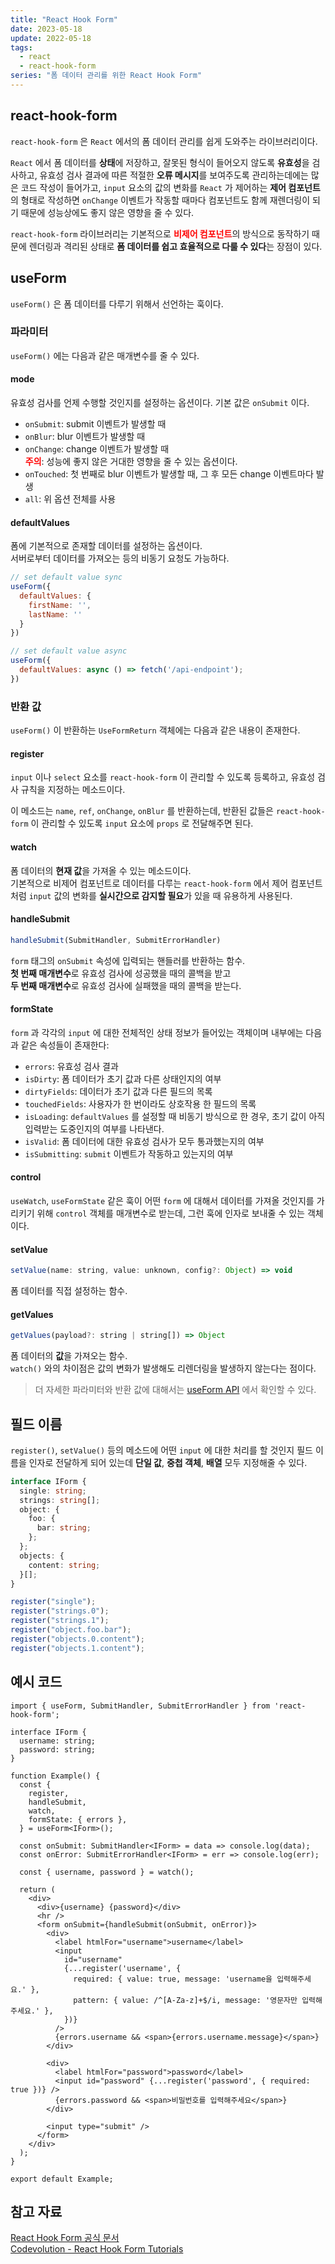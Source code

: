 ```yaml
---
title: "React Hook Form"
date: 2023-05-18
update: 2022-05-18
tags:
  - react
  - react-hook-form
series: "폼 데이터 관리를 위한 React Hook Form"
---
```


## react-hook-form
`react-hook-form` 은 `React` 에서의 폼 데이터 관리를 쉽게 도와주는 라이브러리이다.

`React` 에서 폼 데이터를 **상태**에 저장하고, 잘못된 형식이 들어오지 않도록 **유효성**을 검사하고, 유효성 검사 결과에 따른 적절한 **오류 메시지**를 보여주도록 관리하는데에는 많은 코드 작성이 들어가고, `input` 요소의 값의 변화를 `React` 가 제어하는 **제어 컴포넌트**의 형태로 작성하면 `onChange` 이벤트가 작동할 때마다 컴포넌트도 함께 재렌더링이 되기 때문에 성능상에도 좋지 않은 영향을 줄 수 있다.

`react-hook-form` 라이브러리는 기본적으로 <b style="color: red">**비제어 컴포넌트**</b>의 방식으로 동작하기 때문에 렌더링과 격리된 상태로 **폼 데이터를 쉽고 효율적으로 다룰 수 있다**는 장점이 있다.

## useForm
`useForm()` 은 폼 데이터를 다루기 위해서 선언하는 훅이다.

### 파라미터
`useForm()` 에는 다음과 같은 매개변수를 줄 수 있다.

#### mode
유효성 검사를 언제 수행할 것인지를 설정하는 옵션이다. 기본 값은 `onSubmit` 이다.
- `onSubmit`: submit 이벤트가 발생할 때
- `onBlur`: blur 이벤트가 발생할 때
- `onChange`: change 이벤트가 발생할 때  
<b style="color: red">**주의**</b>: 성능에 좋지 않은 거대한 영향을 줄 수 있는 옵션이다.  
- `onTouched`: 첫 번째로 blur 이벤트가 발생할 때, 그 후 모든 change 이벤트마다 발생  
- `all`: 위 옵션 전체를 사용

#### defaultValues
폼에 기본적으로 존재할 데이터를 설정하는 옵션이다.  
서버로부터 데이터를 가져오는 등의 비동기 요청도 가능하다.

```js
// set default value sync
useForm({
  defaultValues: {
    firstName: '',
    lastName: ''
  }
})

// set default value async
useForm({
  defaultValues: async () => fetch('/api-endpoint');
})
```

### 반환 값  
`useForm()` 이 반환하는 `UseFormReturn` 객체에는 다음과 같은 내용이 존재한다.

#### register
`input` 이나 `select` 요소를 `react-hook-form` 이 관리할 수 있도록 등록하고, 유효성 검사 규칙을 지정하는 메소드이다.  

이 메소드는 `name`, `ref`, `onChange`, `onBlur` 를 반환하는데, 반환된 값들은 `react-hook-form` 이 관리할 수 있도록 `input` 요소에 `props` 로 전달해주면 된다.

#### watch
폼 데이터의 **현재 값**을 가져올 수 있는 메소드이다.  
기본적으로 비제어 컴포넌트로 데이터를 다루는 `react-hook-form` 에서 제어 컴포넌트처럼 `input` 값의 변화를 **실시간으로 감지할 필요**가 있을 때 유용하게 사용된다.  

#### handleSubmit
```js
handleSubmit(SubmitHandler, SubmitErrorHandler)
```
`form` 태그의 `onSubmit` 속성에 입력되는 핸들러를 반환하는 함수.  
**첫 번째 매개변수**로 유효성 검사에 성공했을 때의 콜백을 받고  
**두 번째 매개변수**로 유효성 검사에 실패했을 때의 콜백을 받는다.  

#### formState
`form` 과 각각의 `input` 에 대한 전체적인 상태 정보가 들어있는 객체이며 내부에는 다음과 같은 속성들이 존재한다: 

- `errors`: 유효성 검사 결과
- `isDirty`: 폼 데이터가 초기 값과 다른 상태인지의 여부  
- `dirtyFields`: 데이터가 초기 값과 다른 필드의 목록  
- `touchedFields`: 사용자가 한 번이라도 상호작용 한 필드의 목록  
- `isLoading`: `defaultValues` 를 설정할 때 비동기 방식으로 한 경우, 초기 값이 아직 입력받는 도중인지의 여부를 나타낸다.  
- `isValid`: 폼 데이터에 대한 유효성 검사가 모두 통과했는지의 여부
- `isSubmitting`: `submit` 이벤트가 작동하고 있는지의 여부

#### control
`useWatch`, `useFormState` 같은 훅이 어떤 `form` 에 대해서 데이터를 가져올 것인지를 가리키기 위해 `control` 객체를 매개변수로 받는데, 그런 훅에 인자로 보내줄 수 있는 객체이다.  

#### setValue
```js
setValue(name: string, value: unknown, config?: Object) => void
```
폼 데이터를 직접 설정하는 함수.  

#### getValues
```js
getValues(payload?: string | string[]) => Object
```

폼 데이터의 **값**을 가져오는 함수.  
`watch()` 와의 차이점은 값의 변화가 발생해도 리렌더링을 발생하지 않는다는 점이다.  

> 더 자세한 파라미터와 반환 값에 대해서는 [useForm API](https://react-hook-form.com/api/useform/) 에서 확인할 수 있다.

## 필드 이름
`register()`, `setValue()` 등의 메소드에 어떤 `input` 에 대한 처리를 할 것인지 필드 이름을 인자로 전달하게 되어 있는데 **단일 값**, **중첩 객체**, **배열** 모두 지정해줄 수 있다.

```ts
interface IForm {
  single: string;
  strings: string[];
  object: {
    foo: {
      bar: string;
    };
  };
  objects: {
    content: string;
  }[];
}
```

```js
register("single");
register("strings.0");
register("strings.1");
register("object.foo.bar");
register("objects.0.content");
register("objects.1.content");
```

## 예시 코드
```tsx
import { useForm, SubmitHandler, SubmitErrorHandler } from 'react-hook-form';

interface IForm {
  username: string;
  password: string;
}

function Example() {
  const {
    register,
    handleSubmit,
    watch,
    formState: { errors },
  } = useForm<IForm>();

  const onSubmit: SubmitHandler<IForm> = data => console.log(data);
  const onError: SubmitErrorHandler<IForm> = err => console.log(err);

  const { username, password } = watch();

  return (
    <div>
      <div>{username} {password}</div>
      <hr />
      <form onSubmit={handleSubmit(onSubmit, onError)}>
        <div>
          <label htmlFor="username">username</label>
          <input
            id="username"
            {...register('username', {
              required: { value: true, message: 'username을 입력해주세요.' },
              pattern: { value: /^[A-Za-z]+$/i, message: '영문자만 입력해주세요.' },
            })}
          />
          {errors.username && <span>{errors.username.message}</span>}
        </div>

        <div>
          <label htmlFor="password">password</label>
          <input id="password" {...register('password', { required: true })} />
          {errors.password && <span>비밀번호를 입력해주세요</span>}
        </div>

        <input type="submit" />
      </form>
    </div>
  );
}

export default Example;
```


## 참고 자료
[React Hook Form 공식 문서](https://react-hook-form.com/)  
[Codevolution - React Hook Form Tutorials](https://www.youtube.com/watch?v=KejZXxFCe2k&list=PLC3y8-rFHvwjmgBr1327BA5bVXoQH-w5s)  